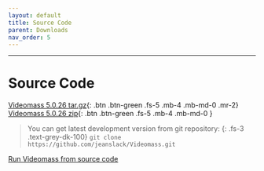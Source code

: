 ```yaml
---
layout: default
title: Source Code
parent: Downloads
nav_order: 5
---
```


---
  
# Source Code

[Videomass 5.0.26 tar.gz](https://github.com/jeanslack/Videomass/archive/refs/tags/v5.0.26.tar.gz){: .btn .btn-green .fs-5 .mb-4 .mb-md-0 .mr-2}
[Videomass 5.0.26 zip](https://github.com/jeanslack/Videomass/archive/refs/tags/v5.0.26.zip){: .btn .btn-green .fs-5 .mb-4 .mb-md-0 }

> You can get latest development version from git repository:
{: .fs-3 .text-grey-dk-100}
`git clone https://github.com/jeanslack/Videomass.git`

[Run Videomass from source code](https://github.com/jeanslack/Videomass/wiki/Run-Videomass-from-source-code) 
